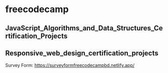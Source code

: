 # freecodecamp

## JavaScript_Algorithms_and_Data_Structures_Certification_Projects

## Responsive_web_design_certification_projects

Survey Form: https://surveyformfreecodecampbd.netlify.app/


